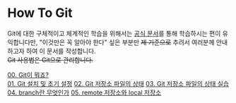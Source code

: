 How To Git
===

Git에 대한 구체적이고 체계적인 학습을 위해서는 [공식 문서](https://git-scm.com/book/ko/v2)를 통해 학습하시는 편이 유익합니다만, "이것만은 꼭 알아야 한다" 싶은 부분만 ~~제 기준으로~~ 추려서 여러분께 안내하고자 하여 이 문서를 작성합니다.    
~~Git 사용법은 Git으로 관리합니다.~~

[00. Git이 뭐죠?](chapter00.md)    
[01. Git 설치 및 초기 설정](chapter01.md)
[02. Git 저장소 파일의 상태](chapter02.md)
[03. Git 저장소 파일의 상태 실습](chapter03.md)
[04. branch란 무엇인가](chapter04.md)
[05. remote 저장소와 local 저장소](chapter05.md)


